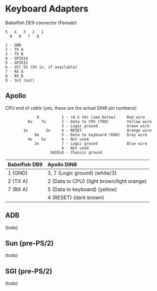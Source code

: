 # Keyboard Adapters

Babelfish DE9 connector (Female):

```
5   4   3   2   1
  9   8   7   6

1 - GND
2 - TX A
3 - TX B
4 - GPIO14
5 - GPIO15
6 - VCC_5V (5V in, if available)
7 - RX A
8 - RX B
9 - 3v3 (out)
```

## Apollo

CPU end of _*cable*_ (yes, these are the actual DIN8 pin numbers):

```
              U          1 - +8.5 Vdc (see below)     Red wire
          6o    7o       2 - Data to CPU (TXD)        Yellow wire
                         3 - Logic ground             Green wire
        1o        3o     4 - RESET                    Orange wire
             8o          5 - Data to keyboard (RXD)   Grey wire
          4o    5o       6 - Not used
             2o          7 - Logic ground             Blue wire
                         8 - Not used
                    SHIELD - Chassis ground
```

| Babelfish DB9 | Apollo DIN8 |
| :--- | :--- |
| 1 (GND) | 3, 7 (Logic ground) (white/3) |  
| 2 (TX A) | 2 (Data to CPU) (light brown/light orange) |
| 7 (RX A) | 5 (Data to keyboard) (yellow) |
| | 4 (RESET) (dark brown) |

## ADB

(todo)

## Sun (pre-PS/2)

(todo)

## SGI (pre-PS/2)

(todo)
